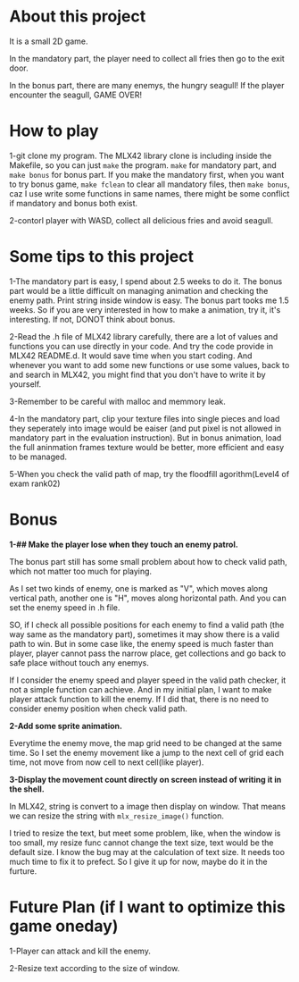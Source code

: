 # About this project

It is a small 2D game.

In the mandatory part, the player need to collect all fries then go to the exit door. 

In the bonus part, there are many enemys, the hungry seagull! If the player encounter the seagull, GAME OVER!

# How to play

1-git clone my program. The MLX42 library clone is including inside the Makefile, so you can just ```make``` the program. ```make``` for mandatory part, and ```make bonus``` for bonus part. If you make the mandatory first, when you want to try bonus game, ```make fclean``` to clear all mandatory files, then ```make bonus```, caz I use write some functions in same names, there might be some conflict if mandatory and bonus both exist.

2-contorl player with WASD, collect all delicious fries and avoid seagull.

# Some tips to this project

1-The mandatory part is easy, I spend about 2.5 weeks to do it. The bonus part would be a little difficult on managing animation and checking the enemy path. Print string inside window is easy. The bonus part tooks me 1.5 weeks. So if you are very interested in how to make a animation, try it, it's interesting. If not, DONOT think about bonus.

2-Read the .h file of MLX42 library carefully, there are a lot of values and functions you can use directly in your code. And try the code provide in MLX42 README.d. It would save time when you start coding. And whenever you want to add some new functions or use some values, back to and search in MLX42, you might find that you don't have to write it by yourself.

3-Remember to be careful with malloc and memmory leak.

4-In the mandatory part, clip your texture files into single pieces and load they seperately into image would be eaiser (and put pixel is not allowed in mandatory part in the evaluation instruction). But in bonus animation, load the full aninmation frames texture would be better, more efficient and easy to be managed.

5-When you check the valid path of map, try the floodfill agorithm(Level4 of exam rank02)

# Bonus

**1-## Make the player lose when they touch an enemy patrol.**

The bonus part still has some small problem about how to check valid path, which not matter too much for playing.

As I set two kinds of enemy, one is marked as "V", which moves along vertical path, another one is "H", moves along horizontal path. And you can set the enemy speed in .h file.

SO, if I check all possible positions for each enemy to find a valid path (the way same as the mandatory part), sometimes it may show there is a valid path to win. But in some case like, the enemy speed is much faster than player, player cannot pass the narrow place, get collections and go back to safe place without touch any enemys.

If I consider the enemy speed and player speed in the valid path checker, it not a simple function can achieve. And in my initial plan, I want to make player attack function to kill the enemy. If I did that, there is no need to consider enemy position when check valid path.

**2-Add some sprite animation.**

Everytime the enemy move, the map grid need to be changed at the same time. So I set the enemy movement like a jump to the next cell of grid each time, not move from now cell to next cell(like player). 

**3-Display the movement count directly on screen instead of writing it in the shell.**

In MLX42, string is convert to a image then display on window. That means we can resize the string with ```mlx_resize_image()``` function.

I tried to resize the text, but meet some problem, like, when the window is too small, my resize func cannot change the text size, text would be the default size. I know the bug may at the calculation of text size. It needs too much time to fix it to prefect. So I give it up for now, maybe do it in the furture.

# Future Plan (if I want to optimize this game oneday)

1-Player can attack and kill the enemy.

2-Resize text according to the size of window.

